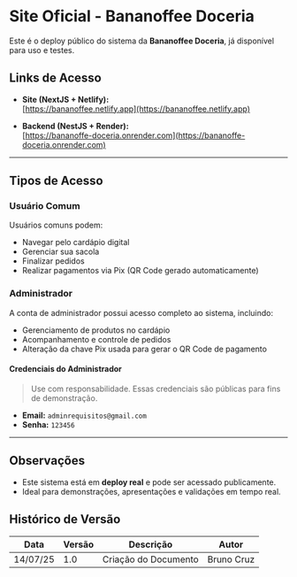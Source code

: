 # Site Oficial - Bananoffee Doceria

Este é o deploy público do sistema da **Bananoffee Doceria**, já disponível para uso e testes.

## Links de Acesso

- **Site (NextJS + Netlify):**  
  [https://bananoffee.netlify.app](https://bananoffee.netlify.app)

- **Backend (NestJS + Render):**  
  [https://bananoffe-doceria.onrender.com](https://bananoffe-doceria.onrender.com)

---

## Tipos de Acesso

### Usuário Comum

Usuários comuns podem:

- Navegar pelo cardápio digital
- Gerenciar sua sacola
- Finalizar pedidos
- Realizar pagamentos via Pix (QR Code gerado automaticamente)

### Administrador

A conta de administrador possui acesso completo ao sistema, incluindo:

- Gerenciamento de produtos no cardápio
- Acompanhamento e controle de pedidos
- Alteração da chave Pix usada para gerar o QR Code de pagamento

#### Credenciais do Administrador

> Use com responsabilidade. Essas credenciais são públicas para fins de demonstração.

- **Email:** `adminrequisitos@gmail.com`  
- **Senha:** `123456`

---

## Observações

- Este sistema está em **deploy real** e pode ser acessado publicamente.
- Ideal para demonstrações, apresentações e validações em tempo real.
  
## Histórico de Versão

| Data     | Versão | Descrição            | Autor      |
| -------- | ------ | -------------------- | ---------- |
| 14/07/25 | 1.0    | Criação do Documento | Bruno Cruz |